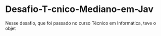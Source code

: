 # Desafio-T-cnico-Mediano-em-Jav
Nesse desafio, que foi passado no curso Técnico em Informática, teve o objet
